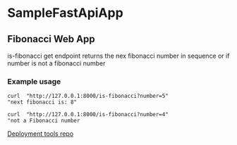 # SampleFastApiApp




## Fibonacci Web App

is-fibonacci get endpoint returns the nex fibonacci number in sequence or if number is not a fibonacci number


### Example usage
```shell
curl  "http://127.0.0.1:8000/is-fibonacci?number=5"
"next fibonacci is: 8"

curl  "http://127.0.0.1:8000/is-fibonacci?number=4"
"not a Fibonacci number
```

[Deployment tools repo ](https://github.com/ariramirez91/SampleFastApiAppTools)
